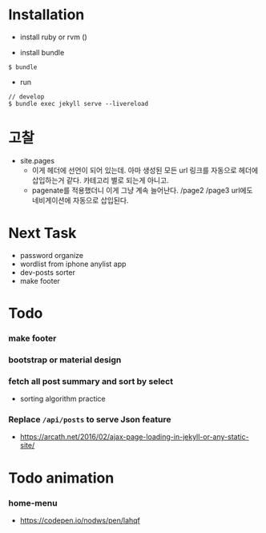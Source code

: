 # Installation

- install ruby or rvm ()

* install bundle

```
$ bundle
```

- run

```
// develop
$ bundle exec jekyll serve --livereload
```

# 고찰

- site.pages
  - 이게 헤더에 선언이 되어 있는데. 아마 생성된 모든 url 링크를 자동으로 헤더에 삽입하는거 같다. 카테고리 별로 되는게 아니고.
  - pagenate를 적용했더니 이게 그냥 계속 늘어난다. /page2 /page3 url에도 네비게이션에 자동으로 삽입된다.

# Next Task

- password organize
- wordlist from iphone anylist app
- dev-posts sorter
- make footer

# Todo

### make footer

### bootstrap or material design

### fetch all post summary and sort by select

- sorting algorithm practice

### Replace `/api/posts` to serve Json feature

- https://arcath.net/2016/02/ajax-page-loading-in-jekyll-or-any-static-site/

# Todo animation

### home-menu

- https://codepen.io/nodws/pen/lahqf
